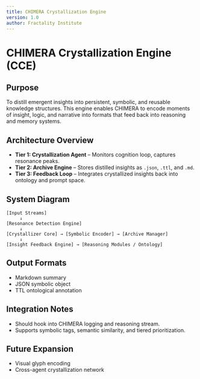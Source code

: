 ```yaml
---
title: CHIMERA Crystallization Engine
version: 1.0
author: Fractality Institute
---
```


# CHIMERA Crystallization Engine (CCE)

## Purpose
To distill emergent insights into persistent, symbolic, and reusable knowledge structures. This engine enables CHIMERA to encode moments of insight, logic, and narrative into formats that feed back into reasoning and memory systems.

## Architecture Overview
- **Tier 1: Crystallization Agent** – Monitors cognition loop, captures resonance peaks.
- **Tier 2: Archive Engine** – Stores distilled insights as `.json`, `.ttl`, and `.md`.
- **Tier 3: Feedback Loop** – Integrates crystallized insights back into ontology and prompt space.

## System Diagram
```
[Input Streams]
     ↓
[Resonance Detection Engine]
     ↓
[Crystallizer Core] → [Symbolic Encoder] → [Archive Manager]
     ↓
[Insight Feedback Engine] → [Reasoning Modules / Ontology]
```

## Output Formats
- Markdown summary
- JSON symbolic object
- TTL ontological annotation

## Integration Notes
- Should hook into CHIMERA logging and reasoning stream.
- Supports symbolic tags, semantic similarity, and tiered prioritization.

## Future Expansion
- Visual glyph encoding
- Cross-agent crystallization network
